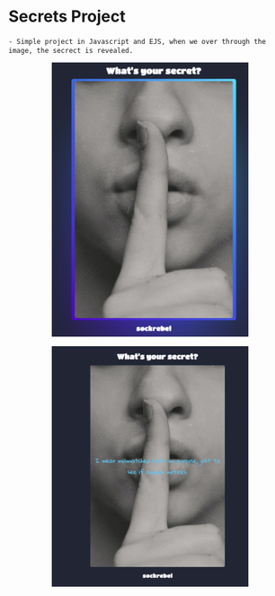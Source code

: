 # Secrets Project

    - Simple project in Javascript and EJS, when we over through the image, the secrect is revealed.

<p align="center">
  <img src="public/screenshots/secrets1.png" width="350" title="Home page">
</p>

<p align="center">
  <img src="public/screenshots/secrets2.png" width="350" title="Home page">
</p>
